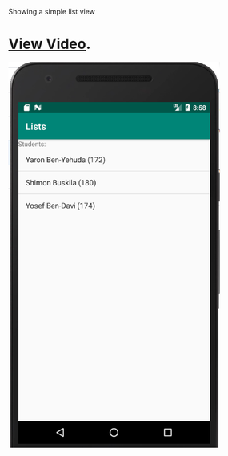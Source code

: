 Showing a simple list view

# [View Video](https://youtu.be/1jfxv2eCPnA).

![Screen](ListViewScreen.png)